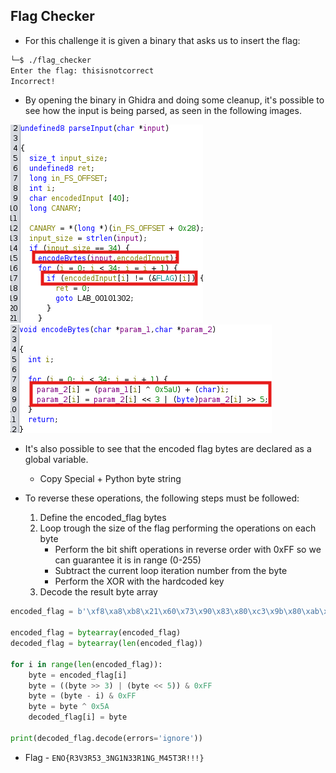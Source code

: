 ## Flag Checker

- For this challenge it is given a binary that asks us to insert the flag:

```sh
└─$ ./flag_checker 
Enter the flag: thisisnotcorrect
Incorrect!
```

- By opening the binary in Ghidra and doing some cleanup, it's possible to see how the input is being parsed, as seen in the following images.

![parseInput](../images/flag-checker-parseInput.png)
![encodeBytes](../images/flag-checker-encodeBytes.png)

- It's also possible to see that the encoded flag bytes are declared as a global variable. 
    - Copy Special + Python byte string

- To reverse these operations, the following steps must be followed:
    1. Define the encoded_flag bytes
    2. Loop trough the size of the flag performing the operations on each byte
        - Perform the bit shift operations in reverse order with 0xFF so we can guarantee it is in range (0-255)
        - Subtract the current loop iteration number from the byte
        - Perform the XOR with the hardcoded key
    3. Decode the result byte array

```python
encoded_flag = b'\xf8\xa8\xb8\x21\x60\x73\x90\x83\x80\xc3\x9b\x80\xab\x09\x59\xd3\x21\xd3\xdb\xd8\xfb\x49\x99\xe0\x79\x3c\x4c\x49\x2c\x29\xcc\xd4\xdc'

encoded_flag = bytearray(encoded_flag)
decoded_flag = bytearray(len(encoded_flag))

for i in range(len(encoded_flag)):
    byte = encoded_flag[i]
    byte = ((byte >> 3) | (byte << 5)) & 0xFF  
    byte = (byte - i) & 0xFF 
    byte = byte ^ 0x5A
    decoded_flag[i] = byte

print(decoded_flag.decode(errors='ignore'))
```

- Flag - `ENO{R3V3R53_3NG1N33R1NG_M45T3R!!!}`